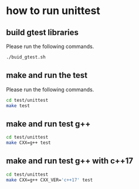# how to run unittest

## build gtest libraries

Please run the following commands.

```bash
./buid_gtest.sh
```

## make and run the test

Please run the following commands.

```bash
cd test/unittest
make test
```

## make and run test g++

```bash
cd test/unittest
make CXX=g++ test
```

## make and run test g++ with c++17

```bash
cd test/unittest
make CXX=g++ CXX_VER='c++17' test
```
